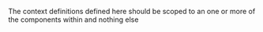 The context definitions defined here should be scoped to an one or more of the components within and nothing else